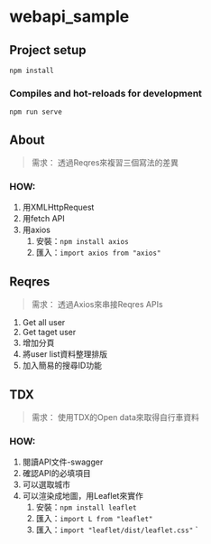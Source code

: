# webapi_sample

## Project setup
```
npm install
```

### Compiles and hot-reloads for development
```
npm run serve
```

## About
> 需求： 透過Reqres來複習三個寫法的差異
### HOW:
1. 用XMLHttpRequest
2. 用fetch API
3. 用axios
    1. 安裝：`npm install axios`
    2. 匯入：`import axios from "axios"`


## Reqres
> 需求： 透過Axios來串接Reqres APIs
1. Get all user
2. Get taget user
3. 增加分頁
4. 將user list資料整理排版
5. 加入簡易的搜尋ID功能


## TDX
> 需求： 使用TDX的Open data來取得自行車資料
### HOW:
1. 閱讀API文件-swagger
2. 確認API的必填項目
3. 可以選取城市
4. 可以渲染成地圖，用Leaflet來實作
    1. 安裝：`npm install leaflet`
    2. 匯入：`import L from "leaflet"`
    3. 匯入：`import "leaflet/dist/leaflet.css"`
`